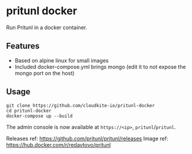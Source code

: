 # pritunl docker 
Run Pritunl in a docker container.

## Features

* Based on alpine linux for small images
* Included docker-compose.yml brings mongo (edit it to not expose the mongo port on the host)

## Usage

    git clone https://github.com/cloudkite-io/pritunl-docker
    cd pritunl-docker
    docker-compose up --build

The admin console is now available at `https://<ip>`, `pritunl`/`pritunl`.

Releases ref: https://github.com/pritunl/pritunl/releases
Image ref: https://hub.docker.com/r/redavtovo/pritunl
